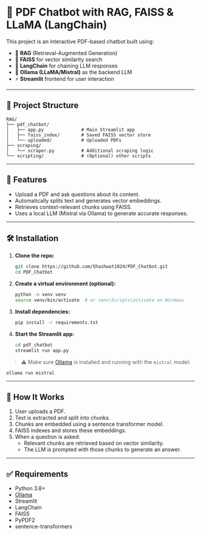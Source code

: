 # 🧠 PDF Chatbot with RAG, FAISS & LLaMA (LangChain)

This project is an interactive PDF-based chatbot built using:

- 🧠 **RAG** (Retrieval-Augmented Generation)
- 🧮 **FAISS** for vector similarity search
- 🧾 **LangChain** for chaining LLM responses
- 🤖 **Ollama (LLaMA/Mistral)** as the backend LLM
- ⚡ **Streamlit** frontend for user interaction

---

## 📂 Project Structure

```
RAG/
├── pdf_chatbot/
│   ├── app.py              # Main Streamlit app
│   ├── faiss_index/        # Saved FAISS vector store
│   └── uploaded/           # Uploaded PDFs
├── scraping/
│   └── scraper.py          # Additional scraping logic
└── scripting/              # (Optional) other scripts
```

---

## 🚀 Features

- Upload a PDF and ask questions about its content.
- Automatically splits text and generates vector embeddings.
- Retrieves context-relevant chunks using FAISS.
- Uses a local LLM (Mistral via Ollama) to generate accurate responses.

---

## 🛠️ Installation

1. **Clone the repo:**
   ```bash
   git clone https://github.com/Shashwat1024/PDF_Chatbot.git
   cd PDF_Chatbot
   ```

2. **Create a virtual environment (optional):**
   ```bash
   python -m venv venv
   source venv/bin/activate  # or venv\Scripts\activate on Windows
   ```

3. **Install dependencies:**
   ```bash
   pip install -r requirements.txt
   ```

4. **Start the Streamlit app:**
   ```bash
   cd pdf_chatbot
   streamlit run app.py
   ```

> ⚠️ Make sure [Ollama](https://ollama.com/) is installed and running with the `mistral` model:
```bash
ollama run mistral
```

---

## 🧠 How It Works

1. User uploads a PDF.
2. Text is extracted and split into chunks.
3. Chunks are embedded using a sentence transformer model.
4. FAISS indexes and stores these embeddings.
5. When a question is asked:
   - Relevant chunks are retrieved based on vector similarity.
   - The LLM is prompted with those chunks to generate an answer.

---

## ✅ Requirements

- Python 3.8+
- [Ollama](https://ollama.com/)
- Streamlit
- LangChain
- FAISS
- PyPDF2
- sentence-transformers
